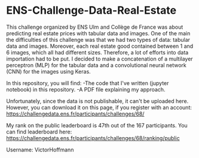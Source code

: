 # ENS-Challenge-Data-Real-Estate
This challenge organized by ENS Ulm and Collège de France was about predicting real estate prices with tabular data and images.
One of the main the difficulties of this challenge was that we had two types of data: tabular data and images. Moreover, each real estate good contained between 1 and 6 images, which all had different sizes. Therefore, a lot of efforts into data importation had to be put. I decided to make a concatenation of a multilayer perceptron (MLP) for the tabular data and a convolutional neural network (CNN) for the images using Keras. 

In this repository, you will find: 
      -The code that I've written (jupyter notebook) in this repository. 
      -A PDF file explaining my approach.

Unfortunately, since the data is not publishable, it can't be uploaded here. However, you can download it on this page, if you register with an account: 
https://challengedata.ens.fr/participants/challenges/68/

My rank on the public leaderboard is 47th out of the 167 participants. You can find leaderboard here: https://challengedata.ens.fr/participants/challenges/68/ranking/public

Username: VictorHoffmann

